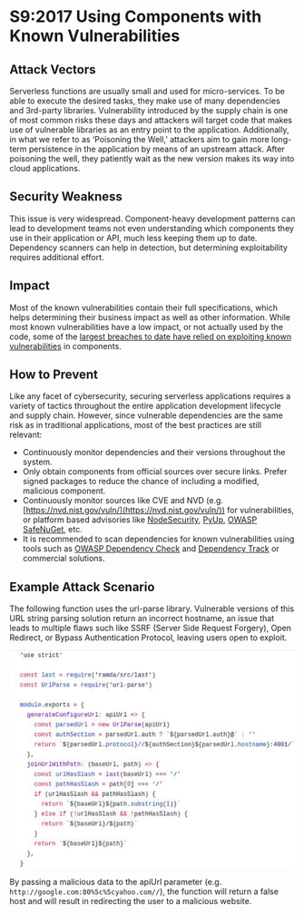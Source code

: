 # S9:2017 Using Components with Known Vulnerabilities

## Attack Vectors

Serverless functions are usually small and used for micro-services. To be able to execute the desired tasks, they make use of many dependencies and 3rd-party libraries. Vulnerability introduced by the supply chain is one of most common risks these days and attackers will target code that makes use of vulnerable libraries as an entry point to the application. Additionally, in what we refer to as ‘Poisoning the Well,’ attackers aim to gain more long-term persistence in the application by means of an upstream attack. After poisoning the well, they patiently wait as the new version makes its way into cloud applications.

## Security Weakness

This issue is very widespread. Component-heavy development patterns can lead to development teams not even understanding which components they use in their application or API, much less keeping them up to date. Dependency scanners can help in detection, but determining exploitability requires additional effort.

## Impact

Most of the known vulnerabilities contain their full specifications, which helps determining their business impact as well as other information. While most known vulnerabilities have a low impact, or not actually used by the code, some of the [largest breaches to date have relied on exploiting known vulnerabilities](https://snyk.io/blog/owasp-top-10-breaches) in components.

## How to Prevent

Like any facet of cybersecurity, securing serverless applications requires a variety of tactics throughout the entire application development lifecycle and supply chain. However, since vulnerable dependencies are the same risk as in traditional applications, most of the best practices are still relevant:

- Continuously monitor dependencies and their versions throughout the system.
- Only obtain components from official sources over secure links. Prefer signed packages to reduce the chance of including a modified, malicious component.
- Continuously monitor sources like CVE and NVD (e.g. [https://nvd.nist.gov/vuln/](https://nvd.nist.gov/vuln/)) for vulnerabilities, or platform based advisories like [NodeSecurity](https://nodesecurity.io/advisories), [PyUp](https://pyup.io/safety/), [OWASP SafeNuGet](https://www.owasp.org/index.php/OWASP_SafeNuGet), etc.
- It is recommended to scan dependencies for known vulnerabilities using tools such as [OWASP Dependency Check](https://www.owasp.org/index.php/OWASP_Dependency_Check) and [Dependency Track](https://www.owasp.org/index.php/OWASP_Dependency_Track_Project) or commercial solutions.

## Example Attack Scenario

The following function uses the url-parse library. Vulnerable versions of this URL string parsing solution return an incorrect hostname, an issue that leads to multiple flaws such like SSRF (Server Side Request Forgery), Open Redirect, or Bypass Authentication Protocol, leaving users open to exploit.

![Known Vulns](images/0xS9-known-vulns.png)

By passing a malicious data to the apiUrl parameter (e.g. `http://google.com:80%5c%5cyahoo.com//`), the function will return a false host and will result in redirecting the user to a malicious website.
